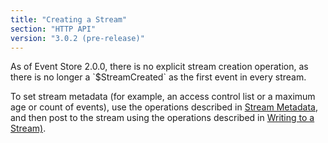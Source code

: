 ```yaml
---
title: "Creating a Stream"
section: "HTTP API"
version: "3.0.2 (pre-release)"
---
```


<span class="note">
As of Event Store 2.0.0, there is no explicit stream creation operation, as there is no longer a `$StreamCreated` as the first event in every stream.
</span>

To set stream metadata (for example, an access control list or a maximum age or count of events), use the operations described in [Stream Metadata](./stream-metadata), and then post to the stream using the operations described in [Writing to a Stream)](./writing-to-a-stream).